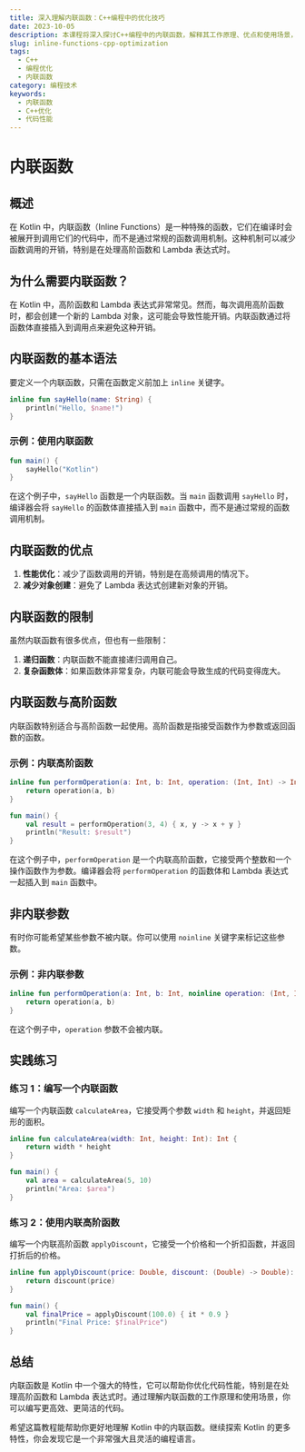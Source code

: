 ```yaml
---
title: 深入理解内联函数：C++编程中的优化技巧
date: 2023-10-05
description: 本课程将深入探讨C++编程中的内联函数，解释其工作原理、优点和使用场景，帮助开发者优化代码性能。
slug: inline-functions-cpp-optimization
tags:
  - C++
  - 编程优化
  - 内联函数
category: 编程技术
keywords:
  - 内联函数
  - C++优化
  - 代码性能
---
```


# 内联函数

## 概述

在 Kotlin 中，内联函数（Inline Functions）是一种特殊的函数，它们在编译时会被展开到调用它们的代码中，而不是通过常规的函数调用机制。这种机制可以减少函数调用的开销，特别是在处理高阶函数和 Lambda 表达式时。

## 为什么需要内联函数？

在 Kotlin 中，高阶函数和 Lambda 表达式非常常见。然而，每次调用高阶函数时，都会创建一个新的 Lambda 对象，这可能会导致性能开销。内联函数通过将函数体直接插入到调用点来避免这种开销。

## 内联函数的基本语法

要定义一个内联函数，只需在函数定义前加上 `inline` 关键字。

```kotlin
inline fun sayHello(name: String) {
    println("Hello, $name!")
}
```

### 示例：使用内联函数

```kotlin
fun main() {
    sayHello("Kotlin")
}
```

在这个例子中，`sayHello` 函数是一个内联函数。当 `main` 函数调用 `sayHello` 时，编译器会将 `sayHello` 的函数体直接插入到 `main` 函数中，而不是通过常规的函数调用机制。

## 内联函数的优点

1. **性能优化**：减少了函数调用的开销，特别是在高频调用的情况下。
2. **减少对象创建**：避免了 Lambda 表达式创建新对象的开销。

## 内联函数的限制

虽然内联函数有很多优点，但也有一些限制：

1. **递归函数**：内联函数不能直接递归调用自己。
2. **复杂函数体**：如果函数体非常复杂，内联可能会导致生成的代码变得庞大。

## 内联函数与高阶函数

内联函数特别适合与高阶函数一起使用。高阶函数是指接受函数作为参数或返回函数的函数。

### 示例：内联高阶函数

```kotlin
inline fun performOperation(a: Int, b: Int, operation: (Int, Int) -> Int): Int {
    return operation(a, b)
}

fun main() {
    val result = performOperation(3, 4) { x, y -> x + y }
    println("Result: $result")
}
```

在这个例子中，`performOperation` 是一个内联高阶函数，它接受两个整数和一个操作函数作为参数。编译器会将 `performOperation` 的函数体和 Lambda 表达式一起插入到 `main` 函数中。

## 非内联参数

有时你可能希望某些参数不被内联。你可以使用 `noinline` 关键字来标记这些参数。

### 示例：非内联参数

```kotlin
inline fun performOperation(a: Int, b: Int, noinline operation: (Int, Int) -> Int): Int {
    return operation(a, b)
}
```

在这个例子中，`operation` 参数不会被内联。

## 实践练习

### 练习 1：编写一个内联函数

编写一个内联函数 `calculateArea`，它接受两个参数 `width` 和 `height`，并返回矩形的面积。

```kotlin
inline fun calculateArea(width: Int, height: Int): Int {
    return width * height
}

fun main() {
    val area = calculateArea(5, 10)
    println("Area: $area")
}
```

### 练习 2：使用内联高阶函数

编写一个内联高阶函数 `applyDiscount`，它接受一个价格和一个折扣函数，并返回打折后的价格。

```kotlin
inline fun applyDiscount(price: Double, discount: (Double) -> Double): Double {
    return discount(price)
}

fun main() {
    val finalPrice = applyDiscount(100.0) { it * 0.9 }
    println("Final Price: $finalPrice")
}
```

## 总结

内联函数是 Kotlin 中一个强大的特性，它可以帮助你优化代码性能，特别是在处理高阶函数和 Lambda 表达式时。通过理解内联函数的工作原理和使用场景，你可以编写更高效、更简洁的代码。

希望这篇教程能帮助你更好地理解 Kotlin 中的内联函数。继续探索 Kotlin 的更多特性，你会发现它是一个非常强大且灵活的编程语言。